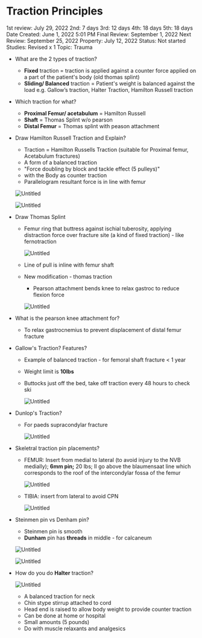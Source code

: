 # Traction Principles

1st review: July 29, 2022
2nd: 7 days
3rd: 12 days
4th: 18 days
5th: 18 days
Date Created: June 1, 2022 5:01 PM
Final Review: September 1, 2022
Next Review: September 25, 2022
Property: July 12, 2022
Status: Not started
Studies: Revised x 1
Topic: Trauma

- What are the 2 types of traction?
    - **Fixed** traction = traction is applied against a counter force applied on a part of the patient's body (old thomas splint)
    - **Sliding/ Balanced** traction = Patient's weight is balanced against the load e.g. Gallow’s traction, Halter Traction, Hamilton Russell traction
- Which traction for what?
    - **Proximal Femur/ acetabulum** = Hamilton Russell
    - **Shaft** = Thomas Splint w/o pearson
    - **Distal Femur** = Thomas splint with peason attachment
- Draw Hamilton Russell Traction and Explain?
    - Traction = Hamilton Russells Traction (suitable for Proximal femur, Acetabulum fractures)
    - A form of a balanced traction
    - "Force doubling by block and tackle effect (5 pulleys)"
    - with the Body as counter traction
    - Parallelogram resultant force is in line with femur
    
    ![Untitled](Traction%20Principles%20423fc20063e54396ac90462664061b20/Untitled.png)
    
    ![Untitled](Traction%20Principles%20423fc20063e54396ac90462664061b20/Untitled%201.png)
    
- Draw Thomas Splint
    - Femur ring that buttress against ischial tuberosity, applying distraction force over fracture site (a kind of fixed traction) - like fernotraction
        
        ![Untitled](Traction%20Principles%20423fc20063e54396ac90462664061b20/Untitled%202.png)
        
    - Line of pull is inline with femur shaft
    - New modification - thomas traction
        - Pearson attachment bends knee to relax gastroc to reduce flexion force
        
        ![Untitled](Traction%20Principles%20423fc20063e54396ac90462664061b20/Untitled%203.png)
        
- What is the pearson knee attachment for?
    - To relax gastrocnemius to prevent displacement of distal femur fracture
- Gallow's Traction? Features?
    - Example of balanced traction - for femoral shaft fracture < 1 year
    - Weight limit is **10lbs**
    - Buttocks just off the bed, take off traction every 48 hours to check ski
        
        ![Untitled](Traction%20Principles%20423fc20063e54396ac90462664061b20/Untitled%204.png)
        
    
- Dunlop's Traction?
    - For paeds supracondylar fracture
        
        ![Untitled](Traction%20Principles%20423fc20063e54396ac90462664061b20/Untitled%205.png)
        
- Skeletral traction pin placements?
    - FEMUR: Insert from medial to lateral (to avoid injury to the NVB medially); **6mm pin;** 20 lbs; II go above the blaumensaat line which corresponds to the roof of the intercondylar fossa of the femur
        
        ![Untitled](Traction%20Principles%20423fc20063e54396ac90462664061b20/Untitled%206.png)
        
    - TIBIA: insert from lateral to avoid CPN
        
        ![Untitled](Traction%20Principles%20423fc20063e54396ac90462664061b20/Untitled%207.png)
        
- Steinmen pin vs Denham pin?
    - Steinmen pin is smooth
    - **Dunham** pin has **threads** in middle - for calcaneum
    
    ![Untitled](Traction%20Principles%20423fc20063e54396ac90462664061b20/Untitled%208.png)
    
    ![Untitled](Traction%20Principles%20423fc20063e54396ac90462664061b20/Untitled%209.png)
    
- How do you do **Halter** traction?
    
    ![Untitled](Traction%20Principles%20423fc20063e54396ac90462664061b20/Untitled%2010.png)
    
    - A balanced traction for neck
    - Chin stype stirrup attached to cord
    - Head end is raised to allow body weight to provide counter traction
    - Can be done at home or hospital
    - Small amounts (5 pounds)
    - Do with muscle relaxants and analgesics